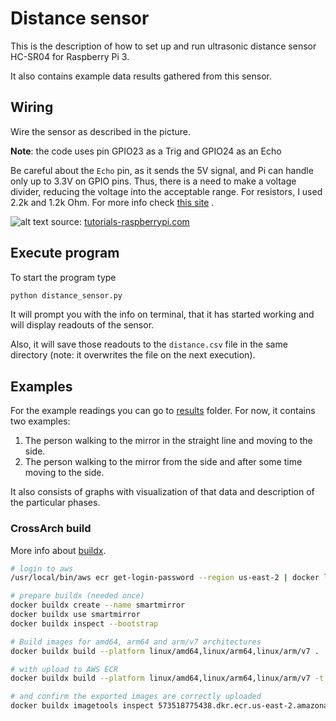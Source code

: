 # Distance sensor

This is the description of how to set up and run ultrasonic distance sensor HC-SR04 for Raspberry Pi 3.

It also contains example data results gathered from this sensor.

## Wiring

Wire the sensor as described in the picture.

**Note**: the code uses pin GPIO23 as a Trig and GPIO24 as an Echo

Be careful about the `Echo` pin, as it sends the 5V signal, and Pi can handle only up to 3.3V on GPIO pins. Thus, there is a need
to make a voltage divider, reducing the voltage into the acceptable range. For resistors, I used 2.2k and 1.2k Ohm. For more info
check [this site](https://thepihut.com/blogs/raspberry-pi-tutorials/hc-sr04-ultrasonic-range-sensor-on-the-raspberry-pi)
.

![alt text](https://tutorials-raspberrypi.com/wp-content/uploads/2014/05/ultraschall_Steckplatine-768x952.png "RPi distance sensor set up diagram")
source: [tutorials-raspberrypi.com](https://tutorials-raspberrypi.com/raspberry-pi-ultrasonic-sensor-hc-sr04/)

## Execute program

To start the program type

```bash
python distance_sensor.py
```

It will prompt you with the info on terminal, that it has started working and will display readouts of the sensor.

Also, it will save those readouts to the `distance.csv` file in the same directory (note: it overwrites the file on the
next execution).

## Examples

For the example readings you can go to [results](results) folder. For now, it contains two examples:

1. The person walking to the mirror in the straight line and moving to the side.
2. The person walking to the mirror from the side and after some time moving to the side.

It also consists of graphs with visualization of that data and description of the particular phases.

### CrossArch build
More info about [buildx](https://docs.docker.com/docker-for-mac/multi-arch/).
```sh
# login to aws
/usr/local/bin/aws ecr get-login-password --region us-east-2 | docker login --username AWS --password-stdin 573518775438.dkr.ecr.us-east-2.amazonaws.com

# prepare buildx (needed once)
docker buildx create --name smartmirror
docker buildx use smartmirror
docker buildx inspect --bootstrap

# Build images for amd64, arm64 and arm/v7 architectures
docker buildx build --platform linux/amd64,linux/arm64,linux/arm/v7 .

# with upload to AWS ECR
docker buildx build --platform linux/amd64,linux/arm64,linux/arm/v7 -t 573518775438.dkr.ecr.us-east-2.amazonaws.com/smart-mirror-distance-sensor:latest --push .

# and confirm the exported images are correctly uploaded
docker buildx imagetools inspect 573518775438.dkr.ecr.us-east-2.amazonaws.com/smart-mirror-distance-sensor:latest
```
